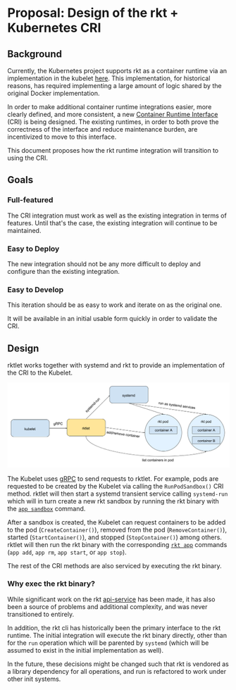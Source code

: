 # Proposal: Design of the rkt + Kubernetes CRI

## Background

Currently, the Kubernetes project supports rkt as a container runtime via an implementation in the kubelet [here](https://github.com/kubernetes/kubernetes/tree/v1.3.6/pkg/kubelet/rkt).
This implementation, for historical reasons, has required implementing a large amount of logic shared by the original Docker implementation.

In order to make additional container runtime integrations easier, more clearly defined, and more consistent, a new [Container Runtime Interface](https://github.com/kubernetes/features/issues/54) (CRI) is being designed.
The existing runtimes, in order to both prove the correctness of the interface and reduce maintenance burden, are incentivized to move to this interface.

This document proposes how the rkt runtime integration will transition to using the CRI.

## Goals

### Full-featured

The CRI integration must work as well as the existing integration in terms of features. Until that's the case, the existing integration will continue to be maintained.

### Easy to Deploy

The new integration should not be any more difficult to deploy and configure than the existing integration.

### Easy to Develop

This iteration should be as easy to work and iterate on as the original one.

It will be available in an initial usable form quickly in order to validate the CRI.

## Design

rktlet works together with systemd and rkt to provide an implementation of the CRI to the Kubelet.

![rktlet-interaction](rktlet-interaction.png)

The Kubelet uses [gRPC](https://grpc.io/) to send requests to rktlet.
For example, pods are requested to be created by the Kubelet via calling the `RunPodSandbox()` CRI method.
rktlet will then start a systemd transient service calling `systemd-run` which will in turn create a new rkt sandbox by running the rkt binary with the [`app sandbox`](https://github.com/rkt/rkt/blob/v1.29.0/Documentation/proposals/app-level-api.md#rkt-app-sandbox) command.

After a sandbox is created, the Kubelet can request containers to be added to the pod (`CreateContainer()`), removed from the pod (`RemoveContainer()`), started (`StartContainer()`), and stopped (`StopContainer()`) among others.
rktlet will then run the rkt binary with the corresponding [`rkt app`](https://github.com/rkt/rkt/blob/v1.29.0/Documentation/proposals/app-level-api.md#rkt-app-add) commands (`app add`, `app rm`, `app start`, or `app stop`).

The rest of the CRI methods are also serviced by executing the rkt binary.

### Why exec the rkt binary?

While significant work on the rkt
[api-service](https://coreos.com/rkt/docs/latest/subcommands/api-service.html)
has been made, it has also been a source of problems and additional complexity,
and was never transitioned to entirely.

In addition, the rkt cli has historically been the primary interface to the rkt runtime. The initial integration will execute the rkt binary directly, other than for the `run` operation which will be parented by `systemd` (which will be assumed to exist in the initial implementation as well).

In the future, these decisions might be changed such that rkt is vendored as a library dependency for all operations, and run is refactored to work under other init systems.
